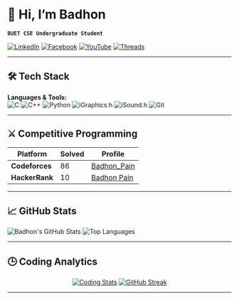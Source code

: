 # 👋 Hi, I’m Badhon

**`BUET CSE Undergraduate Student`**  

[![LinkedIn](https://img.shields.io/badge/LinkedIn-0077B5?style=flat&logo=linkedin&logoColor=white)](https://linkedin.com/in/badhon-pain-634341378)
[![Facebook](https://img.shields.io/badge/Facebook-1877F2?style=flat&logo=facebook&logoColor=white)](https://facebook.com/share/1KyWzuuKhY/)
[![YouTube](https://img.shields.io/badge/YouTube-FF0000?style=flat&logo=youtube&logoColor=white)](https://youtube.com/@thursty_pain_2022)
[![Threads](https://img.shields.io/badge/Threads-000000?style=flat&logo=threads&logoColor=white)](https://www.threads.net/@mr_pain_102)


---

## 🛠️ Tech Stack
**Languages & Tools:**  
![C](https://img.shields.io/badge/C-00599C?style=flat&logo=c&logoColor=white)
![C++](https://img.shields.io/badge/C++-00599C?style=flat&logo=c%2B%2B&logoColor=white)
![Python](https://img.shields.io/badge/Python-3776AB?style=flat&logo=python&logoColor=white)
![iGraphics.h](https://img.shields.io/badge/iGraphics-FF6600?style=flat)
![iSound.h](https://img.shields.io/badge/iSound-FF6600?style=flat)
![Git](https://img.shields.io/badge/Git-F05032?style=flat&logo=git&logoColor=white)

---
## ⚔️ Competitive Programming

<div align="left">

| Platform       | Solved | Profile |
|----------------|--------|---------|
| **Codeforces** | 86   | [Badhon_Pain](https://codeforces.com/profile/Badhon_Pain) |
| **HackerRank** | 10   | [Badhon Pain](https://www.hackerrank.com/profile/badhonpain48) |

</div>

---


## 📈 GitHub Stats
![Badhon's GitHub Stats](https://github-readme-stats.vercel.app/api?username=BadhonPain&show_icons=true&theme=radical)
![Top Languages](https://github-readme-stats.vercel.app/api/top-langs/?username=BadhonPain&layout=compact&theme=radical)

---

## 🕒 Coding Analytics

<div align="center">

[![Coding Stats](https://github-readme-activity-graph.vercel.app/graph?username=BadhonPain&theme=react-dark&hide_border=true&area=true&custom_title=My%20Coding%20Heatmap)](https://github.com/BadhonPain)
[![GitHub Streak](https://streak-stats.demolab.com?user=BadhonPain&theme=holi-theme&fire=FF0000&currStreakLabel=FF0000)](https://git.io/streak-stats)

</div>

---
